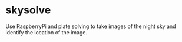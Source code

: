 # skysolve
Use RaspberryPi and plate solving to take images of the night sky and identify the location of the image.
